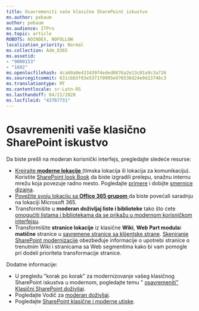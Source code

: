 ```yaml
---
title: Osavremeniti vaše klasično SharePoint iskustvo
ms.author: pebaum
author: pebaum
ms.audience: ITPro
ms.topic: article
ROBOTS: NOINDEX, NOFOLLOW
localization_priority: Normal
ms.collection: Adm_O365
ms.assetid:
- "9000153"
- "1692"
ms.openlocfilehash: 4ca60a0e433439f4eded0876a2e13c01a9c3a726
ms.sourcegitcommit: 631cbb5f03e5371f0995e976536d24e9d13746c3
ms.translationtype: MT
ms.contentlocale: sr-Latn-RS
ms.lasthandoff: 04/22/2020
ms.locfileid: "43767731"
---
```

# <a name="modernize-your-classic-sharepoint-experience"></a>Osavremeniti vaše klasično SharePoint iskustvo

Da biste prešli na moderan korisnički interfejs, pregledajte sledeće resurse:

- [Kreirajte **moderne lokacije** ](https://support.office.com/article/create-a-team-site-in-sharepoint-ef10c1e7-15f3-42a3-98aa-b5972711777d) (timska lokacija ili lokacija za komunikaciju). Koristite [SharePoint look Book](https://lookbook.microsoft.com/assets/SharePoint_lookbook_2019.pdf) da biste izgradili prelepu, snažnu internu mrežu koja povezuje radno mesto. Pogledajte [primere](https://lookbook.microsoft.com/) i dobijte [smernice dizajna](https://spdesign.azurewebsites.net/).
- [Povežite svoju lokaciju sa **Office 365 grupom** ](https://docs.microsoft.com/sharepoint/dev/transform/modernize-connect-to-office365-group) da biste povećali saradnju na lokaciji Microsoft 365.
- Transformišite u **moderan doživljaj liste i biblioteke** tako što ćete [omogućiti listama i bibliotekama da se prikažu u modernom korisničkom interfejsu](https://docs.microsoft.com/sharepoint/dev/transform/modernize-userinterface-lists-and-libraries).
- Transformišite **stranice lokacije** iz klasične **Wiki**, **Web Part modula**i **matične** stranice u [savremene stranice sa klijentske strane](https://docs.microsoft.com/sharepoint/dev/transform/modernize-userinterface-site-pages). [Skeniranje SharePoint modernizacije](https://docs.microsoft.com/sharepoint/dev/transform/modernize-scanner) obezbeđuje informacije o upotrebi stranice o trenutnim Wiki i stranicama sa Web segmentima kako bi vam pomogle pri dodeli prioriteta transformacije stranice.

Dodatne informacije:

- U pregledu "korak po korak" za modernizovanje vašeg klasičnog SharePoint iskustva u modernom, pogledajte temu " [osavremeniti" Klasični SharePoint doživljaj](https://docs.microsoft.com/sharepoint/dev/transform/modernize-classic-sites).
- Pogledajte Vodič za [moderan doživljaj](https://docs.microsoft.com/sharepoint/guide-to-sharepoint-modern-experience).
- Pogledajte [SharePoint klasične i moderne utiske](https://support.office.com/article/sharepoint-classic-and-modern-experiences-5725c103-505d-4a6e-9350-300d3ec7d73f).
